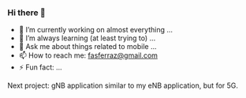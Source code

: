 ### Hi there 👋

- 🔭 I’m currently working on almost everything ...
- 🌱 I’m always learning (at least trying to) ...
- 💬 Ask me about things related to mobile ...
- 📫 How to reach me: fasferraz@gmail.com
- ⚡ Fun fact: ...

Next project: gNB application similar to my eNB application, but for 5G.
